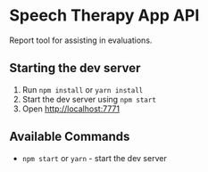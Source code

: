 # Speech Therapy App API

Report tool for assisting in evaluations.

## Starting the dev server

1. Run `npm install` or `yarn install`
2. Start the dev server using `npm start`
3. Open [http://localhost:7771](http://localhost:7771)

## Available Commands

- `npm start` or `yarn` - start the dev server

